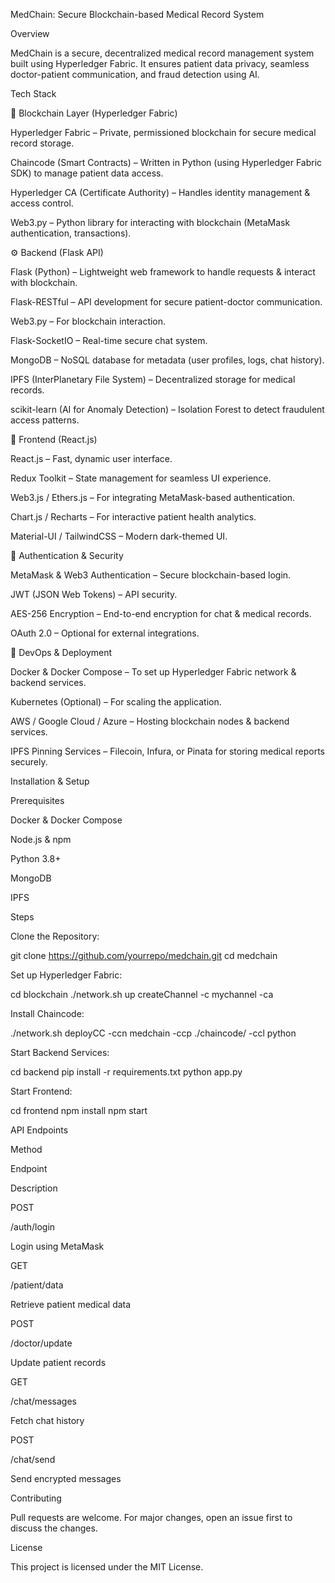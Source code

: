 MedChain: Secure Blockchain-based Medical Record System

Overview

MedChain is a secure, decentralized medical record management system built using Hyperledger Fabric. It ensures patient data privacy, seamless doctor-patient communication, and fraud detection using AI.

Tech Stack

🔗 Blockchain Layer (Hyperledger Fabric)

Hyperledger Fabric – Private, permissioned blockchain for secure medical record storage.

Chaincode (Smart Contracts) – Written in Python (using Hyperledger Fabric SDK) to manage patient data access.

Hyperledger CA (Certificate Authority) – Handles identity management & access control.

Web3.py – Python library for interacting with blockchain (MetaMask authentication, transactions).

⚙ Backend (Flask API)

Flask (Python) – Lightweight web framework to handle requests & interact with blockchain.

Flask-RESTful – API development for secure patient-doctor communication.

Web3.py – For blockchain interaction.

Flask-SocketIO – Real-time secure chat system.

MongoDB – NoSQL database for metadata (user profiles, logs, chat history).

IPFS (InterPlanetary File System) – Decentralized storage for medical records.

scikit-learn (AI for Anomaly Detection) – Isolation Forest to detect fraudulent access patterns.

🎨 Frontend (React.js)

React.js – Fast, dynamic user interface.

Redux Toolkit – State management for seamless UI experience.

Web3.js / Ethers.js – For integrating MetaMask-based authentication.

Chart.js / Recharts – For interactive patient health analytics.

Material-UI / TailwindCSS – Modern dark-themed UI.

🔐 Authentication & Security

MetaMask & Web3 Authentication – Secure blockchain-based login.

JWT (JSON Web Tokens) – API security.

AES-256 Encryption – End-to-end encryption for chat & medical records.

OAuth 2.0 – Optional for external integrations.

🚀 DevOps & Deployment

Docker & Docker Compose – To set up Hyperledger Fabric network & backend services.

Kubernetes (Optional) – For scaling the application.

AWS / Google Cloud / Azure – Hosting blockchain nodes & backend services.

IPFS Pinning Services – Filecoin, Infura, or Pinata for storing medical reports securely.

Installation & Setup

Prerequisites

Docker & Docker Compose

Node.js & npm

Python 3.8+

MongoDB

IPFS

Steps

Clone the Repository:

git clone https://github.com/yourrepo/medchain.git
cd medchain

Set up Hyperledger Fabric:

cd blockchain
./network.sh up createChannel -c mychannel -ca

Install Chaincode:

./network.sh deployCC -ccn medchain -ccp ./chaincode/ -ccl python

Start Backend Services:

cd backend
pip install -r requirements.txt
python app.py

Start Frontend:

cd frontend
npm install
npm start

API Endpoints

Method

Endpoint

Description

POST

/auth/login

Login using MetaMask

GET

/patient/data

Retrieve patient medical data

POST

/doctor/update

Update patient records

GET

/chat/messages

Fetch chat history

POST

/chat/send

Send encrypted messages

Contributing

Pull requests are welcome. For major changes, open an issue first to discuss the changes.

License

This project is licensed under the MIT License.
